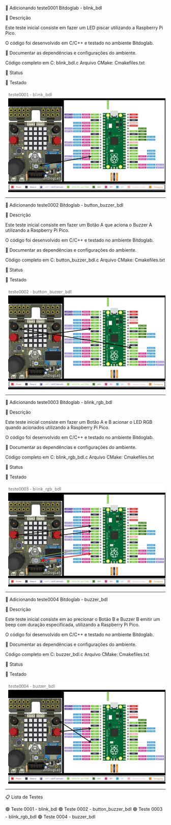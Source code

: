 🚀 Adicionando teste0001 Bitdoglab - blink_bdl

📌 Descrição

Este teste inicial consiste em fazer um LED piscar utilizando a Raspberry Pi Pico.

O código foi desenvolvido em C/C++ e testado no ambiente Bitdoglab.

📝 Documentar as dependências e configurações do ambiente.

Código completo em C: blink_bdl.c
Arquivo CMake: Cmakefiles.txt 

🔧 Status

🚧 Testado

![Projeto final - teste0001](teste0001.jpg)
___
🚀 Adicionando teste0002 Bitdoglab - button_buzzer_bdl

📌 Descrição

Este teste inicial consiste em fazer um Botão A que aciona o Buzzer A utilizando a Raspberry Pi Pico.

O código foi desenvolvido em C/C++ e testado no ambiente Bitdoglab.

📝 Documentar as dependências e configurações do ambiente.

Código completo em C: button_buzzer_bdl.c
Arquivo CMake: Cmakefiles.txt 

🔧 Status

🚧 Testado

![Projeto final - teste0002](teste0002.jpg)
___
🚀 Adicionando teste0003 Bitdoglab - blink_rgb_bdl

📌 Descrição

Este teste inicial consiste em fazer um Botão A e B acionar o LED RGB quando acionados utilizando a Raspberry Pi Pico.

O código foi desenvolvido em C/C++ e testado no ambiente Bitdoglab.

📝 Documentar as dependências e configurações do ambiente.

Código completo em C: blink_rgb_bdl.c
Arquivo CMake: Cmakefiles.txt 

🔧 Status

🚧 Testado

![Projeto final - teste0003](teste0003.jpg)
___
🚀 Adicionando teste0004 Bitdoglab - buzzer_bdl

📌 Descrição

Este teste inicial consiste em ao precionar o Botão B e Buzzer B emitir um beep com duração especificada, utilizando a Raspberry Pi Pico.

O código foi desenvolvido em C/C++ e testado no ambiente Bitdoglab.

📝 Documentar as dependências e configurações do ambiente.

Código completo em C: buzzer_bdl.c
Arquivo CMake: Cmakefiles.txt 

🔧 Status

🚧 Testado

![Projeto final - teste0004](teste0004.jpg)
___

📋 Lista de Testes

🟢 Teste 0001 - blink_bdl
🟢 Teste 0002 - button_buzzer_bdl
🟢 Teste 0003 - blink_rgb_bdl
🟢 Teste 0004 - buzzer_bdl